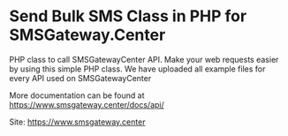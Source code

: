 # Send Bulk SMS Class in PHP for SMSGateway.Center
PHP class to call SMSGatewayCenter API. Make your web requests easier by using this simple PHP class. We have uploaded all example files for every API used on SMSGatewayCenter

More documentation can be found at https://www.smsgateway.center/docs/api/

Site: https://www.smsgateway.center

